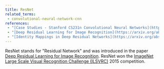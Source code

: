```yaml
---
title: ResNet
related_terms:
 - convolutional-neural-network-cnn
references:
 - "[Case Studies - Stanford CS231n Convolutional Neural Networks](http://cs231n.github.io/convolutional-networks/#case)"
 - "[Deep Residual Learning for Image Recognition](https://arxiv.org/abs/1512.03385)"
 - "[Identity Mappings in Deep Residual Networks](https://arxiv.org/abs/1603.05027)"
---
```

ResNet stands for "Residual Network" and was introduced in the paper
[Deep Residual Learning for Image Recognition](https://arxiv.org/abs/1512.03385).
ResNet won the [ImageNet Large Scale Visual Recognition Challenge (ILSVRC)][1] 2015
competition.

[1]: http://www.image-net.org/challenges/LSVRC/